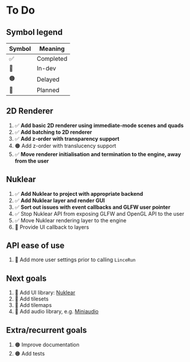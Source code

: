 # To Do

## Symbol legend
| Symbol | Meaning |
| ------ | ------- |
|   ✅   | Completed |
|   💛   | In-dev    |
|   🟠   | Delayed   |
|   🔷   | Planned   |


## 2D Renderer
1. ✅ **Add basic 2D renderer using immediate-mode scenes and quads**
2. ✅ **Add batching to 2D renderer**
3. ✅ **Add z-order with transparency support**
4. 🟠 Add z-order with translucency support
5. ✅ **Move renderer initialisation and termination to the engine, away from the user**

## Nuklear
1. ✅ **Add Nuklear to project with appropriate backend**
2. ✅ **Add Nuklear layer and render GUI**
3. ✅ **Sort out issues with event callbacks and GLFW user pointer**
4. ✅ Stop Nuklear API from exposing GLFW and OpenGL API to the user
5. ✅ Move Nuklear rendering layer to the engine
6. 🔷 Provide UI callback to layers

## API ease of use
1. 💛 Add more user settings prior to calling `LinceRun`

## Next goals
1. 💛 Add UI library: [Nuklear](https://github.com/Immediate-Mode-UI/Nuklear/)
2. 🔷 Add tilesets
3. 🔷 Add tilemaps
4. 🔷 Add audio library, e.g. [Miniaudio](https://github.com/mackron/miniaudio)

## Extra/recurrent goals
1. 🟠 Improve documentation
2. 🟠 Add tests
